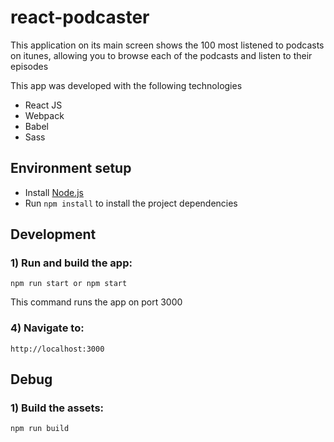 # react-podcaster
This application on its main screen shows the 100 most listened to podcasts on itunes, allowing you to browse each of the podcasts and listen to their episodes

This app was developed with the following technologies
 - React JS
 - Webpack
 - Babel
 - Sass
 
## Environment setup

 - Install [Node.js](https://nodejs.org/)
 - Run `npm install` to install the project dependencies

## Development

### 1) Run and build the app:

```
npm run start or npm start
```
This command runs the app on port 3000

### 4) Navigate to:
```
http://localhost:3000
```

## Debug

### 1) Build the assets:

```
npm run build
```

